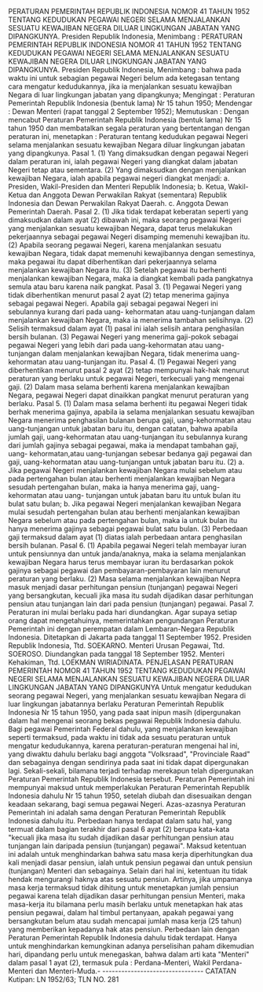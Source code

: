  PERATURAN PEMERINTAH REPUBLIK INDONESIA NOMOR 41 TAHUN 1952 TENTANG KEDUDUKAN PEGAWAI NEGERI SELAMA MENJALANKAN SESUATU KEWAJIBAN NEGERA DILUAR LINGKUNGAN JABATAN YANG DIPANGKUNYA. Presiden Republik Indonesia, Menimbang : PERATURAN PEMERINTAH REPUBLIK INDONESIA NOMOR 41 TAHUN 1952 TENTANG KEDUDUKAN PEGAWAI NEGERI SELAMA MENJALANKAN SESUATU KEWAJIBAN NEGERA DILUAR LINGKUNGAN JABATAN YANG DIPANGKUNYA. Presiden Republik Indonesia, Menimbang : bahwa pada waktu ini untuk sebagian pegawai Negeri belum ada ketegasan tentang cara mengatur kedudukannya, jika ia menjalankan sesuatu kewajiban Negara di luar lingkungan jabatan yang dipangkunya;
Mengingat :
 Peraturan Pemerintah Republik Indonesia (bentuk lama) Nr 15 tahun 1950; Mendengar : Dewan Menteri (rapat tanggal 2 September 1952); Memutuskan : Dengan mencabut Peraturan Pemerintah Republik Indonesia (bentuk lama) Nr 15 tahun 1950 dan membatalkan segala peraturan yang bertentangan dengan peraturan ini, menetapkan : Peraturan tentang kedudukan pegawai Negeri selama menjalankan sesuatu kewajiban Negara diluar lingkungan jabatan yang dipangkunya. Pasal 1. (1) Yang dimaksudkan dengan pegawai Negeri dalam peraturan ini, ialah pegawai Negeri yang diangkat dalam jabatan Negeri tetap atau sementara. (2) Yang dimaksudkan dengan menjalankan kewajiban Negara, ialah apabila pegawai negeri diangkat menjadi:
a. Presiden, Wakil-Presiden dan Menteri Republik Indonesia;
b. Ketua, Wakil-Ketua dan Anggota Dewan Perwakilan Rakyat (sementara) Republik Indonesia dan Dewan Perwakilan Rakyat Daerah. c. Anggota Dewan Pemerintah Daerah. Pasal 2. (1) Jika tidak terdapat keberatan seperti yang dimaksudkan dalam ayat (2) dibawah ini, maka seorang pegawai Negeri yang menjalankan sesuatu kewajiban Negara, dapat terus melakukan pekerjaannya sebagai pegawai Negeri disamping memenuhi kewajiban itu. (2) Apabila seorang pegawai Negeri, karena menjalankan sesuatu kewajiban Negara, tidak dapat memenuhi kewajibannya dengan semestinya, maka pegawai itu dapat diberhentikan dari pekerjaannya selama menjalankan kewajiban Negara itu. (3) Setelah pegawai itu berhenti menjalankan kewajiban Negara, maka ia diangkat kembali pada pangkatnya semula atau baru karena naik pangkat. Pasal 3. (1) Pegawai Negeri yang tidak diberhentikan menurut pasal 2 ayat (2) tetap menerima gajinya sebagai pegawai Negeri. Apabila gaji sebagai pegawai Negeri ini sebulannya kurang dari pada uang- kehormatan atau uang-tunjangan dalam menjalankan kewajiban Negara, maka ia menerima tambahan selisihnya. (2) Selisih termaksud dalam ayat (1) pasal ini ialah selisih antara penghasilan bersih bulanan. (3) Pegawai Negeri yang menerima gaji-pokok sebagai pegawai Negeri yang lebih dari pada uang-kehormatan atau uang- tunjangan dalam menjalankan kewajiban Negara, tidak menerima uang-kehormatan atau uang-tunjangan itu. Pasal 4. (1) Pegawai Negeri yang diberhentikan menurut pasal 2 ayat (2) tetap mempunyai hak-hak menurut peraturan yang berlaku untuk pegawai Negeri, terkecuali yang mengenai gaji. (2) Dalam masa selama berhenti karena menjalankan kewajiban Negara, pegawai Negeri dapat dinaikkan pangkat menurut peraturan yang berlaku. Pasal 5. (1) Dalam masa selama berhenti itu pegawai Negeri tidak berhak menerima gajinya, apabila ia selama menjalankan sesuatu kewajiban Negara menerima penghasilan bulanan berupa gaji, uang-kehormatan atau uang-tunjangan untuk jabatan baru itu, dengan catatan, bahwa apabila jumlah gaji, uang-kehormatan atau uang-tunjangan itu sebulannya kurang dari jumlah gajinya sebagai pegawai, maka ia mendapat tambahan gaji, uang- kehormatan,atau uang-tunjangan sebesar bedanya gaji pegawai dan gaji, uang-kehormatan atau uang-tunjangan untuk jabatan baru itu. (2) a. Jika pegawai Negeri menjalankan kewajiban Negara mulai sebelum atau pada pertengahan bulan atau berhenti menjalankan kewajiban Negara sesudah pertengahan bulan, maka ia hanya menerima gaji, uang-kehormatan atau uang- tunjangan untuk jabatan baru itu untuk bulan itu bulat satu bulan;
b. Jika pegawai Negeri menjalankan kewajiban Negara mulai sesudah pertengahan bulan atau berhenti menjalankan kewajiban Negara sebelum atau pada pertengahan bulan, maka ia untuk bulan itu hanya menerima gajinya sebagai pegawai bulat satu bulan. (3) Perbedaan gaji termaksud dalam ayat (1) diatas ialah perbedaan antara penghasilan bersih bulanan. Pasal 6. (1) Apabila pegawai Negeri telah membayar iuran untuk pensiunnya dan untuk janda/anaknya, maka ia selama menjalankan kewajiban Negara harus terus membayar iuran itu berdasarkan pokok gajinya sebagai pegawai dan pembayaran-pembayaran lain menurut peraturan yang berlaku. (2) Masa selama menjalankan kewajiban Nepra masuk menjadi dasar perhitungan pensiun (tunjangan) pegawai Negeri yang bersangkutan, kecuali jika masa itu sudah dijadikan dasar perhitungan pensiun atau tunjangan lain dari pada pensiun (tunjangan) pegawai. Pasal 7. Peraturan ini mulai berlaku pada hari diundangkan. Agar supaya setiap orang dapat mengetahuinya, memerintahkan pengundangan Peraturan Pemerintah ini dengan perempatan dalam Lembaran-Negara Republik Indonesia. Ditetapkan di Jakarta pada tanggal 11 September 1952. Presiden Republik Indonesia, Ttd. SOEKARNO. Menteri Urusan Pegawai, Ttd. SOEROSO. Diundangkan pada tanggal 18 September 1952. Menteri Kehakiman, Ttd. LOEKMAN WIRIADINATA. PENJELASAN PERATURAN PEMERINTAH NOMOR 41 TAHUN 1952 TENTANG KEDUDUKAN PEGAWAI NEGERI SELAMA MENJALANKAN SESUATU KEWAJIBAN NEGERA DILUAR LINGKUNGAN JABATAN YANG DIPANGKUNYA Untuk mengatur kedudukan seorang pegawai Negeri, yang menjalankan sesuatu kewajiban Negara di luar lingkungan jabatannya berlaku Peraturan Pemerintah Republik Indonesia Nr 15 tahun 1950, yang pada saat inipun masih (dipergunakan dalam hal mengenai seorang bekas pegawai Republik Indonesia dahulu. Bagi pegawai Pemerintah Federal dahulu, yang menjalankan kewajiban seperti termaksud, pada waktu ini tidak ada sesuatu peraturan untuk mengatur kedudukannya, karena peraturan-peraturan mengenai hal ini, yang diwaktu dahulu berlaku bagi anggota "Volksraad", "Provinciale Raad" dan sebagainya dengan sendirinya pada saat ini tidak dapat dipergunakan lagi. Sekali-sekali, bilamana terjadi terhadap merekapun telah dipergunakan Peraturan Pemerintah Republik Indonesia tersebut. Peraturan Pemerintah ini mempunyai maksud untuk memperlakukan Peraturan Pemerintah Republik Indonesia dahulu Nr 15 tahun 1950, setelah diubah dan disesuaikan dengan keadaan sekarang, bagi semua pegawai Negeri. Azas-azasnya Peraturan Pemerintah ini adalah sama dengan Peraturan Pemerintah Republik Indonesia dahulu itu. Perbedaan hanya terdapat dalam satu hal, yang termuat dalam bagian terakhir dari pasal 6 ayat (2) berupa kata-kata "kecuali jika masa itu sudah dijadikan dasar perhitungan pensiun atau tunjangan lain daripada pensiun (tunjangan) pegawai". Maksud ketentuan ini adalah untuk menghindarkan bahwa satu masa kerja diperhitungkan dua kali menjadi dasar pensiun, ialah untuk pensiun pegawai dan untuk pensiun (tunjangan) Menteri dan sebagainya. Selain dari hal ini, ketentuan itu tidak hendak mengurangi haknya atas sesuatu pensiun. Artinya, jika umpamanya masa kerja termaksud tidak dihitung untuk menetapkan jumlah pensiun pegawai karena telah dijadikan dasar perhitungan pensiun Menteri, maka masa-kerja itu bilamana perlu masih berlaku untuk menetapkan hak atas pensiun pegawai, dalam hal timbul pertanyaan, apakah pegawai yang bersangkutan belum atau sudah mencapai jumlah masa kerja (25 tahun) yang memberikan kepadanya hak atas pensiun. Perbedaan lain dengan Peraturan Pemerintah Republik Indonesia dahulu tidak terdapat. Hanya untuk menghindarkan kemungkinan adanya perselisihan paham dikemudian hari, dipandang perlu untuk menegaskan, bahwa dalam arti kata "Menteri" dalam pasal 1 ayat (2), termasuk pula : Perdana-Menteri, Wakil Perdana-Menteri dan Menteri-Muda.- -------------------------------- CATATAN Kutipan: LN 1952/63; TLN NO. 281